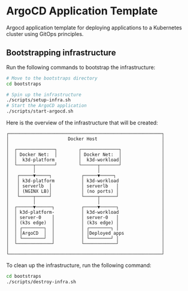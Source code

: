 # ArgoCD Application Template
Argocd application template for deploying applications to a Kubernetes cluster using GitOps principles.

## Bootstrapping infrastructure
Run the following commands to bootstrap the infrastructure:

```bash
# Move to the bootstraps directory
cd bootstraps

# Spin up the infrastructure
./scripts/setup-infra.sh 
# Start the ArgoCD application
./scripts/start-argocd.sh
```

Here is the overview of the infrastructure that will be created:
```ascii
┌─────────────────────────────────────────────────────────┐
│                      Docker Host                        │
│                                                         │
│  ┌──────────────┐        ┌──────────────┐               │
│  │ Docker Net:  │        │ Docker Net:  │               │
│  │  k3d-platform         │  k3d-workload│               │
│  └──────┬───────┘        └──────┬───────┘               │
│         │                       │                       │
│   ┌─────▼─────┐           ┌─────▼─────┐                 │
│   │ k3d-platform          │ k3d-workload                │
│   │ serverlb  │           │ serverlb   │                │
│   │ (NGINX LB)│           │ (no ports) │                │
│   └─────┬─────┘           └─────┬──────┘                │
│         │                       │                       │
│  ┌──────▼──────┐          ┌─────▼──────┐                │
│  │ k3d-platform-          │ k3d-workload                │
│  │ server-0    │          │ server-0   │                │
│  │ (k3s edge)  │          │ (k3s edge) │                │
│  │ ┌────────┐  │          │ ┌────────┐ │                │
│  │ │ArgoCD  │  │          │ │Deployed apps              │
│  │ └────────┘  │          │ └────────┘ │                │
│  └─────────────┘          └────────────┘                │
│                                                         │
└─────────────────────────────────────────────────────────┘
```

To clean up the infrastructure, run the following command:

```bash
cd bootstraps
./scripts/destroy-infra.sh
```
